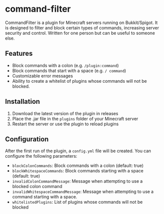 # command-filter

CommandFilter is a plugin for Minecraft servers running on Bukkit/Spigot.
It is designed to filter and block certain types of commands, increasing server security and control.
Written for one person but can be useful to someone else.

## Features

- Block commands with a colon (e.g. `/plugin:command`)
- Block commands that start with a space (e.g. `/ command`)
- Customizable error messages
- Ability to create a whitelist of plugins whose commands will not be blocked.

## Installation

1. Download the latest version of the plugin in releases
2. Place the .jar file in the `plugins` folder of your Minecraft server
3. Restart the server or use the plugin to reload plugins

## Configuration

After the first run of the plugin, a `config.yml` file will be created. You can configure the following parameters:

- `blockColonCommands`: Block commands with a colon (default: true)
- `blockWhitespaceCommands`: Block commands starting with a space (default: true)
- `invalidColonCommandMessage`: Message when attempting to use a blocked colon command
- `invalidWhitespaceCommandMessage`: Message when attempting to use a command starting with a space.
- `whitelistedPlugins`: List of plugins whose commands will not be blocked